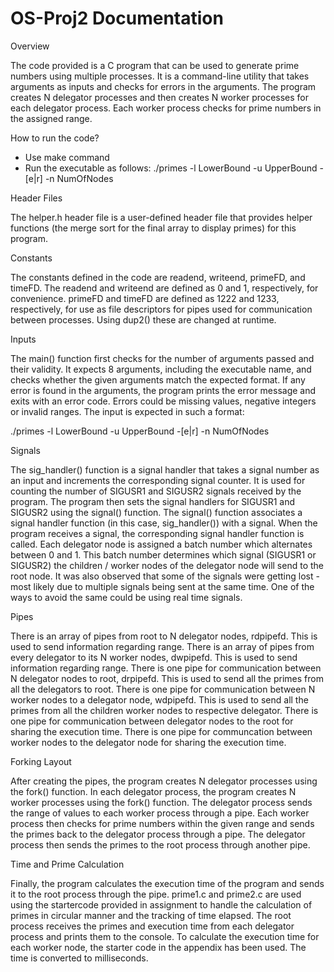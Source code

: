 # OS-Proj2 Documentation

Overview

The code provided is a C program that can be used to generate prime numbers using multiple processes. It is a command-line utility that takes arguments as inputs and checks for errors in the arguments. The program creates N delegator processes and then creates N worker processes for each delegator process. Each worker process checks for prime numbers in the assigned range.

How to run the code?
- Use make command
- Run the executable as follows: ./primes -l LowerBound -u UpperBound -[e|r] -n NumOfNodes


Header Files

The helper.h header file is a user-defined header file that provides helper functions (the merge sort for the final array to display primes) for this program.

Constants

The constants defined in the code are readend, writeend, primeFD, and timeFD. The readend and writeend are defined as 0 and 1, respectively, for convenience. primeFD and timeFD are defined as 1222 and 1233, respectively, for use as file descriptors for pipes used for communication between processes. Using dup2() these are changed at runtime.

Inputs

The main() function first checks for the number of arguments passed and their validity. It expects 8 arguments, including the executable name, and checks whether the given arguments match the expected format. If any error is found in the arguments, the program prints the error message and exits with an error code. Errors could be missing values, negative integers or invalid ranges.
The input is expected in such a format: 

./primes -l LowerBound -u UpperBound -[e|r] -n NumOfNodes

Signals

The sig_handler() function is a signal handler that takes a signal number as an input and increments the corresponding signal counter. It is used for counting the number of SIGUSR1 and SIGUSR2 signals received by the program. The program then sets the signal handlers for SIGUSR1 and SIGUSR2 using the signal() function. The signal() function associates a signal handler function (in this case, sig_handler()) with a signal. When the program receives a signal, the corresponding signal handler function is called.
Each delegator node is assigned a batch number which alternates between 0 and 1. This batch number determines which signal (SIGUSR1 or SIGUSR2) the children / worker nodes of the delegator node will send to the root node.
It was also observed that some of the signals were getting lost - most likely due to multiple signals being sent at the same time. One of the ways to avoid the same could be using real time signals.

Pipes

There is an array of pipes from root to N delegator nodes, rdpipefd. This is used to send information regarding range.
There is an array of pipes from every delegator to its N worker nodes, dwpipefd. This is used to send information regarding range.
There is one pipe for communication between N delegator nodes to root, drpipefd. This is used to send all the primes from all the delegators to root.
There is one pipe for communication between N worker nodes to a delegator node, wdpipefd. This is used to send all the primes from all the children worker nodes to respective delegator.
There is one pipe for communication between delegator nodes to the root for sharing the execution time.
There is one pipe for communcation between worker nodes to the delegator node for sharing the execution time.

Forking Layout

After creating the pipes, the program creates N delegator processes using the fork() function. In each delegator process, the program creates N worker processes using the fork() function. The delegator process sends the range of values to each worker process through a pipe. Each worker process then checks for prime numbers within the given range and sends the primes back to the delegator process through a pipe. The delegator process then sends the primes to the root process through another pipe.

Time and Prime Calculation

Finally, the program calculates the execution time of the program and sends it to the root process through the pipe. prime1.c and prime2.c are used using the startercode provided in assignment to handle the calculation of primes in circular manner and the tracking of time elapsed. The root process receives the primes and execution time from each delegator process and prints them to the console.
To calculate the execution time for each worker node, the starter code in the appendix has been used. The time is converted to milliseconds.
